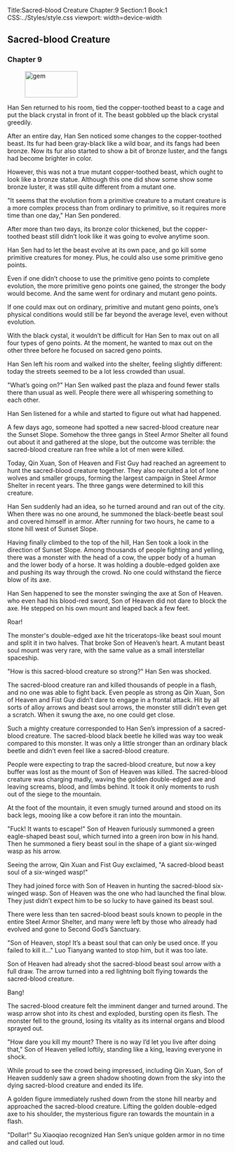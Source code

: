 Title:Sacred-blood Creature 
Chapter:9 
Section:1 
Book:1 
CSS:../Styles/style.css 
viewport: width=device-width
  
## Sacred-blood Creature
### Chapter 9 
<figure>
	<img src="../Images/gem.gif" alt="gem" id="gem" width="120" height="60" />
</figure>
  

  
  Han Sen returned to his room, tied the copper-toothed beast to a cage and put the black crystal in front of it. The beast gobbled up the black crystal greedily.

After an entire day, Han Sen noticed some changes to the copper-toothed beast. Its fur had been gray-black like a wild boar, and its fangs had been bronze. Now its fur also started to show a bit of bronze luster, and the fangs had become brighter in color.

However, this was not a true mutant copper-toothed beast, which ought to look like a bronze statue. Although this one did show some show some bronze luster, it was still quite different from a mutant one.

"It seems that the evolution from a primitive creature to a mutant creature is a more complex process than from ordinary to primitive, so it requires more time than one day," Han Sen pondered.

After more than two days, its bronze color thickened, but the copper-toothed beast still didn’t look like it was going to evolve anytime soon.

Han Sen had to let the beast evolve at its own pace, and go kill some primitive creatures for money. Plus, he could also use some primitive geno points.

Even if one didn’t choose to use the primitive geno points to complete evolution, the more primitive geno points one gained, the stronger the body would become. And the same went for ordinary and mutant geno points.

If one could max out on ordinary, primitive and mutant geno points, one’s physical conditions would still be far beyond the average level, even without evolution.

With the black cystal, it wouldn’t be difficult for Han Sen to max out on all four types of geno points. At the moment, he wanted to max out on the other three before he focused on sacred geno points.

Han Sen left his room and walked into the shelter, feeling slightly different: today the streets seemed to be a lot less crowded than usual.

"What’s going on?" Han Sen walked past the plaza and found fewer stalls there than usual as well. People there were all whispering something to each other.

Han Sen listened for a while and started to figure out what had happened.

A few days ago, someone had spotted a new sacred-blood creature near the Sunset Slope. Somehow the three gangs in Steel Armor Shelter all found out about it and gathered at the slope, but the outcome was terrible: the sacred-blood creature ran free while a lot of men were killed.

Today, Qin Xuan, Son of Heaven and Fist Guy had reached an agreement to hunt the sacred-blood creature together. They also recruited a lot of lone wolves and smaller groups, forming the largest campaign in Steel Armor Shelter in recent years. The three gangs were determined to kill this creature.

Han Sen suddenly had an idea, so he turned around and ran out of the city. When there was no one around, he summoned the black-beetle beast soul and covered himself in armor. After running for two hours, he came to a stone hill west of Sunset Slope.

Having finally climbed to the top of the hill, Han Sen took a look in the direction of Sunset Slope. Among thousands of people fighting and yelling, there was a monster with the head of a cow, the upper body of a human and the lower body of a horse. It was holding a double-edged golden axe and pushing its way through the crowd. No one could withstand the fierce blow of its axe.

Han Sen happened to see the monster swinging the axe at Son of Heaven. who even had his blood-red sword, Son of Heaven did not dare to block the axe. He stepped on his own mount and leaped back a few feet.

Roar!

The monster's double-edged axe hit the triceratops-like beast soul mount and split it in two halves. That broke Son of Heaven’s heart. A mutant beast soul mount was very rare, with the same value as a small interstellar spaceship.

"How is this sacred-blood creature so strong?" Han Sen was shocked.

The sacred-blood creature ran and killed thousands of people in a flash, and no one was able to fight back. Even people as strong as Qin Xuan, Son of Heaven and Fist Guy didn’t dare to engage in a frontal attack. Hit by all sorts of alloy arrows and beast soul arrows, the monster still didn’t even get a scratch. When it swung the axe, no one could get close.

Such a mighty creature corresponded to Han Sen’s impression of a sacred-blood creature. The sacred-blood black beetle he killed was way too weak compared to this monster. It was only a little stronger than an ordinary black beetle and didn’t even feel like a sacred-blood creature.

People were expecting to trap the sacred-blood creature, but now a key buffer was lost as the mount of Son of Heaven was killed. The sacred-blood creature was charging madly, waving the golden double-edged axe and leaving screams, blood, and limbs behind. It took it only moments to rush out of the siege to the mountain.

At the foot of the mountain, it even smugly turned around and stood on its back legs, mooing like a cow before it ran into the mountain.

"Fuck! It wants to escape!" Son of Heaven furiously summoned a green eagle-shaped beast soul, which turned into a green iron bow in his hand. Then he summoned a fiery beast soul in the shape of a giant six-winged wasp as his arrow.

Seeing the arrow, Qin Xuan and Fist Guy exclaimed, "A sacred-blood beast soul of a six-winged wasp!"

They had joined force with Son of Heaven in hunting the sacred-blood six-winged wasp. Son of Heaven was the one who had launched the final blow. They just didn’t expect him to be so lucky to have gained its beast soul.

There were less than ten sacred-blood beast souls known to people in the entire Steel Armor Shelter, and many were left by those who already had evolved and gone to Second God’s Sanctuary.

"Son of Heaven, stop! It’s a beast soul that can only be used once. If you failed to kill it…" Luo Tianyang wanted to stop him, but it was too late.

Son of Heaven had already shot the sacred-blood beast soul arrow with a full draw. The arrow turned into a red lightning bolt flying towards the sacred-blood creature.

Bang!

The sacred-blood creature felt the imminent danger and turned around. The wasp arrow shot into its chest and exploded, bursting open its flesh. The monster fell to the ground, losing its vitality as its internal organs and blood sprayed out.

"How dare you kill my mount? There is no way I’d let you live after doing that," Son of Heaven yelled loftily, standing like a king, leaving everyone in shock.

While proud to see the crowd being impressed, including Qin Xuan, Son of Heaven suddenly saw a green shadow shooting down from the sky into the dying sacred-blood creature and ended its life.

A golden figure immediately rushed down from the stone hill nearby and approached the sacred-blood creature. Lifting the golden double-edged axe to his shoulder, the mysterious figure ran towards the mountain in a flash.

"Dollar!" Su Xiaoqiao recognized Han Sen’s unique golden armor in no time and called out loud.
